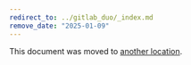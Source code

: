 ```yaml
---
redirect_to: ../gitlab_duo/_index.md
remove_date: "2025-01-09"
---
```


<!-- markdownlint-disable -->
<!-- vale off -->

This document was moved to [another location](_index.md).

<!-- This redirect file can be deleted after <2025-01-09>. -->
<!-- Redirects that point to other docs in the same project expire in three months. -->
<!-- Redirects that point to docs in a different project or site (for example, link is not relative and starts with `https:`) expire in one year. -->
<!-- Before deletion, see: https://docs.gitlab.com/ee/development/documentation/redirects.html -->
